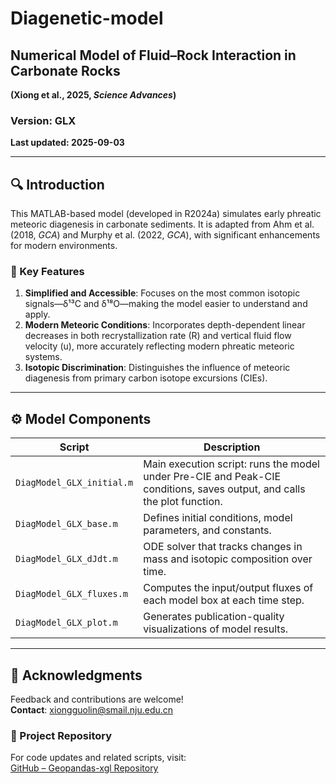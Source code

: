 # Diagenetic-model

## Numerical Model of Fluid–Rock Interaction in Carbonate Rocks  

**(Xiong et al., 2025, _Science Advances_)**

### Version: GLX  

**Last updated: 2025-09-03**

---

## 🔍 Introduction

This MATLAB-based model (developed in R2024a) simulates early phreatic meteoric diagenesis in carbonate sediments. It is adapted from Ahm et al. (2018, _GCA_) and Murphy et al. (2022, _GCA_), with significant enhancements for modern environments.

### 🔧 Key Features

1. **Simplified and Accessible**: Focuses on the most common isotopic signals—δ¹³C and δ¹⁸O—making the model easier to understand and apply.
2. **Modern Meteoric Conditions**: Incorporates depth-dependent linear decreases in both recrystallization rate (R) and vertical fluid flow velocity (u), more accurately reflecting modern phreatic meteoric systems.
3. **Isotopic Discrimination**: Distinguishes the influence of meteoric diagenesis from primary carbon isotope excursions (CIEs).

---

## ⚙️ Model Components

| Script                    | Description                                                  |
| ------------------------- | ------------------------------------------------------------ |
| `DiagModel_GLX_initial.m` | Main execution script: runs the model under Pre-CIE and Peak-CIE conditions, saves output, and calls the plot function. |
| `DiagModel_GLX_base.m`    | Defines initial conditions, model parameters, and constants. |
| `DiagModel_GLX_dJdt.m`    | ODE solver that tracks changes in mass and isotopic composition over time. |
| `DiagModel_GLX_fluxes.m`  | Computes the input/output fluxes of each model box at each time step. |
| `DiagModel_GLX_plot.m`    | Generates publication-quality visualizations of model results. |

---

## 📧 Acknowledgments

Feedback and contributions are welcome!  
**Contact**: [xiongguolin@smail.nju.edu.cn](mailto:xiongguolin@smail.nju.edu.cn)

### 🔗 Project Repository

For code updates and related scripts, visit:  
[GitHub – Geopandas-xgl Repository](https://github.com/Geopandas-xgl/Diagenetic-model)
